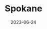 ---
title: "Spokane"
cc-type: city
date: 2023-06-24
hashtag: spokane
state:
  - Washington
tags:
  - city
  - Washington
---